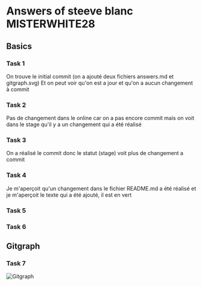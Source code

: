 # Answers of steeve blanc MISTERWHITE28

## Basics
### Task 1
On trouve le initial commit (on a ajouté deux fichiers answers.md et gitgraph.svg)
Et on peut voir qu'on est a jour et qu'on a aucun changement à commit

### Task 2
Pas de changement dans le online car on a pas encore commit mais on voit dans le stage qu'il y a un changement qui a été réalisé

### Task 3
On a réalisé le commit donc le statut (stage) voit plus de changement a commit 

### Task 4
Je m'aperçoit qu'un changement dans le fichier README.md a été réalisé et je m'aperçoit le texte qui a été ajouté, il est en vert 

### Task 5

### Task 6

## Gitgraph

### Task 7

![Gitgraph](img/gitgraph.svg)